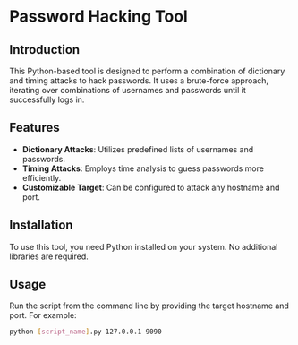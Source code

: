 # Password Hacking Tool

## Introduction
This Python-based tool is designed to perform a combination of dictionary and timing attacks to hack passwords. It uses a brute-force approach, iterating over combinations of usernames and passwords until it successfully logs in.

## Features
- **Dictionary Attacks**: Utilizes predefined lists of usernames and passwords.
- **Timing Attacks**: Employs time analysis to guess passwords more efficiently.
- **Customizable Target**: Can be configured to attack any hostname and port.

## Installation
To use this tool, you need Python installed on your system. No additional libraries are required.

## Usage
Run the script from the command line by providing the target hostname and port. For example:

```bash
python [script_name].py 127.0.0.1 9090
